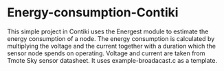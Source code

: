 # Energy-consumption-Contiki
This simple project in Contiki uses the Energest module to estimate the energy consumption of a node. 
The energy consumption is calculated by multiplying the voltage and the current together with a duration which the sensor node spends on operating. Voltage and current are taken from Tmote Sky sensor datasheet. It uses example-broadacast.c as a template.
